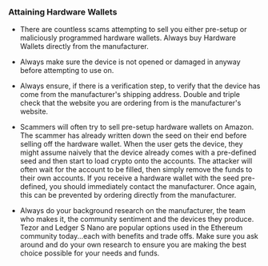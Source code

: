 ### Attaining Hardware Wallets
 
- There are countless scams attempting to sell you either pre-setup or maliciously programmed hardware wallets. Always buy Hardware Wallets directly from the manufacturer.

- Always make sure the device is not opened or damaged in anyway before attempting to use on.

- Always ensure, if there is a verification step, to verify that the device has come from the manufacturer's shipping address. Double and triple check that the website you are ordering from is the manufacturer's website.

- Scammers will often try to sell pre-setup hardware wallets on Amazon. The scammer has already written down the seed on their end before selling off the hardware wallet. When the user gets the device, they might assume naively that the device already comes with a pre-defined seed and then start to load crypto onto the accounts. The attacker will often wait for the account to be filled, then simply remove the funds to their own accounts. If you receive a hardware wallet with the seed pre-defined, you should immediately contact the manufacturer. Once again, this can be prevented by ordering directly from the manufacturer.

- Always do your background research on the manufacturer, the team who makes it, the community sentiment and the devices they produce. Tezor and Ledger S Nano are popular options used in the Ethereum community today...each with benefits and trade offs. Make sure you ask around and do your own research to ensure you are making the best choice possible for your needs and funds.